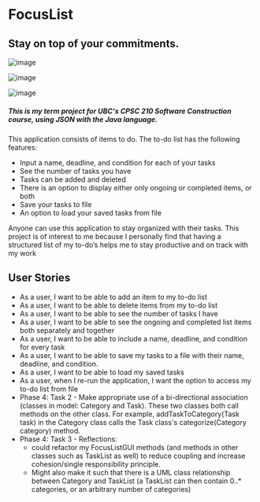 # FocusList

## Stay on top of your commitments.

![image](https://user-images.githubusercontent.com/109058047/178197250-6cf56872-4dec-4a25-9535-0558fd1057d1.png)

![image](https://user-images.githubusercontent.com/109058047/178197504-15030ea4-280d-483c-be73-e9ccb72777b5.png)

![image](https://user-images.githubusercontent.com/109058047/178197594-16116390-247c-4483-a4f3-b7837e52f521.png)

##### This is my term project for UBC's CPSC 210 Software Construction course, using JSON with the Java language.

This application consists of items to do. The to-do list has the following features:
- Input a name, deadline, and condition for each of your tasks
- See the number of tasks you have
- Tasks can be added and deleted
- There is an option to display either only ongoing or completed items, or both
- Save your tasks to file
- An option to load your saved tasks from file

Anyone can use this application to stay organized with their tasks. This project is of interest to me because I personally find that having a structured list of my to-do’s helps me to stay productive and on track with my work

## User Stories

- As a user, I want to be able to add an item to my to-do list
- As a user, I want to be able to delete items from my to-do list
- As a user, I want to be able to see the number of tasks I have
- As a user, I want to be able to see the ongoing and completed list items both separately and together
- As a user, I want to be able to include a name, deadline, and condition for every task
- As a user, I want to be able to save my tasks to a file with their name, deadline, and condition.
- As a user, I want to be able to load my saved tasks
- As a user, when I re-run the application, I want the option to access my to-do list from file
- Phase 4: Task 2 - Make appropriate use of a bi-directional association (classes in model: Category and Task).  These two classes both call methods on the other class. For example, addTaskToCategory(Task task) in the Category class calls the Task class's categorize(Category category) method.
- Phase 4: Task 3 - Reflections: 
    - could refactor my FocusListGUI methods (and methods in other classes such as TaskList as well) to reduce coupling and increase cohesion/single responsibility principle. 
    - Might also make it such that there is a UML class relationship between Category and TaskList (a TaskList can then contain 0..* categories, or an arbitrary number of categories)
